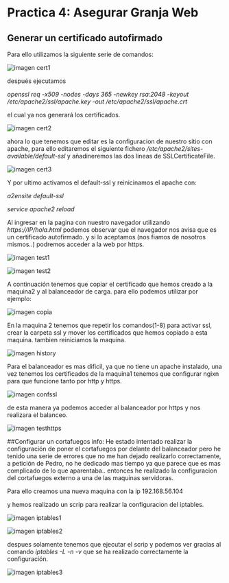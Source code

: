 # Practica 4:	Asegurar Granja Web

## Generar un certificado autofirmado


Para ello utilizamos la siguiente serie de comandos:

![imagen cert1](https://github.com/adritec96/sw2018/blob/master/p4/capturas/cert1.png)

después ejecutamos

*openssl req -x509 -nodes -days 365 -newkey rsa:2048 -keyout
/etc/apache2/ssl/apache.key -out /etc/apache2/ssl/apache.crt*

el cual ya nos generará los certificados.

![imagen cert2](https://github.com/adritec96/sw2018/blob/master/p4/capturas/cert2.png)

ahora lo que tenemos que editar es la configuracion de nuestro sitio con apache, para ello editaremos el siguiente fichero */etc/apache2/sites-available/default-ssl* y añadineremos las dos lineas de SSLCertificateFile.

![imagen cert3](https://github.com/adritec96/sw2018/blob/master/p4/capturas/cert3.png)

Y por ultimo activamos el default-ssl y reinicinamos el apache con:

*a2ensite default-ssl*

*service apache2 reload*


Al ingresar en la pagina con nuestro navegador utilizando *https://IP/hola.html* podemos observar que el navegador nos avisa que es un certificado autofirmado. y si lo aceptamos (nos fiamos de nosotros mismos..) podremos acceder a la web por https.

![imagen test1](https://github.com/adritec96/sw2018/blob/master/p4/capturas/test1.png)

![imagen test2](https://github.com/adritec96/sw2018/blob/master/p4/capturas/test2.png)

A continuación tenemos que copiar el certificado que hemos creado a la maquina2 y al balanceador de carga. para ello podemos utilizar por ejemplo:

![imagen copia](https://github.com/adritec96/sw2018/blob/master/p4/capturas/copia.png)


En la maquina 2 tenemos que repetir los comandos(1-8) para activar ssl, crear la carpeta ssl y mover los certificados que hemos copiado a esta maquina. tambien reiniciamos la maquina.

![imagen history](https://github.com/adritec96/sw2018/blob/master/p4/capturas/history.png)

Para el balanceador es mas dificil, ya que no tiene un apache instalado, una vez tenemos los certificados de la maquina1 tenemos que configurar ngixn para que funcione tanto por http y https.


![imagen confssl](https://github.com/adritec96/sw2018/blob/master/p4/capturas/confssl.png)

de esta manera ya podemos acceder al balanceador por https y nos realizara el balanceo.

![imagen testhttps](https://github.com/adritec96/sw2018/blob/master/p4/capturas/testhttps.png)


##Configurar un cortafuegos
info: He estado intentado realizar la configuración de poner el cortafuegos por delante del balanceador pero he tenido una serie de errores que no me han dejado realizarlo correctamente, a petición de Pedro, no he dedicado mas tiempo ya que parece que es mas complicado de lo que aparentaba.. entonces he realizado la configuracion del cortafuegos externo a una de las maquinas servidoras.

Para ello creamos una nueva maquina con la ip 192.168.56.104

y hemos realizado un scrip para realizar la configuracion del iptables.



![imagen iptables1](https://github.com/adritec96/sw2018/blob/master/p4/capturas/iptables1.png)

![imagen iptables2](https://github.com/adritec96/sw2018/blob/master/p4/capturas/iptables2.png)


despues solamente tenemos que ejecutar el scrip y podemos ver gracias al comando *iptables -L -n -v* que se ha realizado correctamente la configuración.

![imagen iptables3](https://github.com/adritec96/sw2018/blob/master/p4/capturas/iptables3.png)
